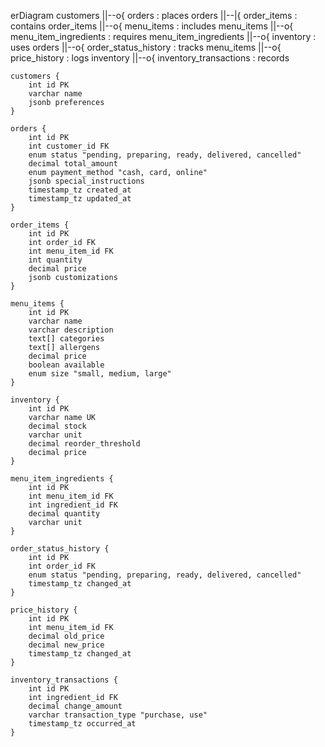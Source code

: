 erDiagram
customers ||--o{ orders : places
orders ||--|{ order_items : contains
order_items ||--o{ menu_items : includes
menu_items ||--o{ menu_item_ingredients : requires
menu_item_ingredients ||--o{ inventory : uses
orders ||--o{ order_status_history : tracks
menu_items ||--o{ price_history : logs
inventory ||--o{ inventory_transactions : records

    customers {
        int id PK
        varchar name
        jsonb preferences
    }

    orders {
        int id PK
        int customer_id FK
        enum status "pending, preparing, ready, delivered, cancelled"
        decimal total_amount
        enum payment_method "cash, card, online"
        jsonb special_instructions
        timestamp_tz created_at
        timestamp_tz updated_at
    }

    order_items {
        int id PK
        int order_id FK
        int menu_item_id FK
        int quantity
        decimal price
        jsonb customizations
    }

    menu_items {
        int id PK
        varchar name
        varchar description
        text[] categories
        text[] allergens
        decimal price
        boolean available
        enum size "small, medium, large"
    }

    inventory {
        int id PK
        varchar name UK
        decimal stock
        varchar unit
        decimal reorder_threshold
        decimal price
    }

    menu_item_ingredients {
        int id PK
        int menu_item_id FK
        int ingredient_id FK
        decimal quantity
        varchar unit
    }

    order_status_history {
        int id PK
        int order_id FK
        enum status "pending, preparing, ready, delivered, cancelled"
        timestamp_tz changed_at
    }

    price_history {
        int id PK
        int menu_item_id FK
        decimal old_price
        decimal new_price
        timestamp_tz changed_at
    }

    inventory_transactions {
        int id PK
        int ingredient_id FK
        decimal change_amount
        varchar transaction_type "purchase, use"
        timestamp_tz occurred_at
    }
